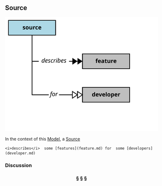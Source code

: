 ## Source

![source](source.svg)

In the context of this [Model](model.md), a [Source](source.md)

```
<i>describes</i>  some [features](feature.md) for  some [developers](developer.md)
```

### Discussion



<h3 align="center"><b>&sect; &sect; &sect;</b></h3>
